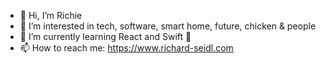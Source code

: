 - 👋 Hi, I’m Richie
- 👀 I’m interested in tech, software, smart home, future, chicken & people
- 🌱 I’m currently learning React and Swift 🥵
- 📫 How to reach me: https://www.richard-seidl.com

<!---
QualityAgileFlow/QualityAgileFlow is a ✨ special ✨ repository because its `README.md` (this file) appears on your GitHub profile.
You can click the Preview link to take a look at your changes.
--->
